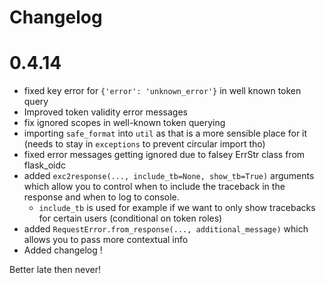 # Changelog

# 0.4.14
 - fixed key error for `{'error': 'unknown_error'}` in well known token query
 - Improved token validity error messages
 - fix ignored scopes in well-known token querying
 - importing `safe_format` into `util` as that is a more sensible place for it (needs to stay in `exceptions` to prevent circular import tho)
 - fixed error messages getting ignored due to falsey ErrStr class from flask_oidc
 - added `exc2response(..., include_tb=None, show_tb=True)` arguments which allow you to control when to include the traceback in the response and when to log to console.
   - `include_tb` is used for example if we want to only show tracebacks for certain users (conditional on token roles)
 - added `RequestError.from_response(..., additional_message)` which allows you to pass more contextual info
 - Added changelog !

Better late then never!
